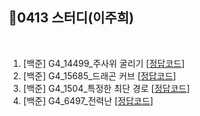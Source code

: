 ## 📘0413 스터디(이주희)
</br>

1. [백준] G4_14499_주사위 굴리기 [[정답코드](주사위굴리기.java)]
2. [백준] G4_15685_드래곤 커브 [[정답코드](드래곤커브.java)]
3. [백준] G4_1504_특정한 최단 경로 [[정답코드](특정한최단경로.java)]
4. [백준] G4_6497_전력난 [[정답코드](전력난.java)]  
